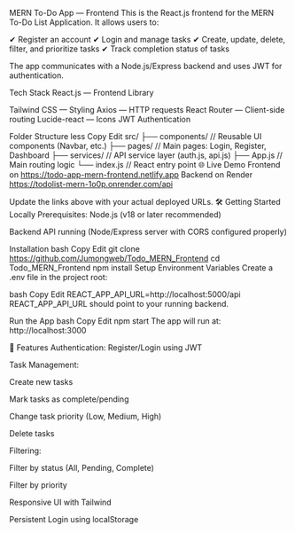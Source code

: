MERN To-Do App — Frontend
This is the React.js frontend for the MERN To-Do List Application. It allows users to:

✔ Register an account
✔ Login and manage tasks
✔ Create, update, delete, filter, and prioritize tasks
✔ Track completion status of tasks

The app communicates with a Node.js/Express backend and uses JWT for authentication.

Tech Stack
React.js — Frontend Library

Tailwind CSS — Styling
Axios — HTTP requests
React Router — Client-side routing
Lucide-react — Icons
JWT Authentication

Folder Structure
less
Copy
Edit
src/
├── components/         // Reusable UI components (Navbar, etc.)
├── pages/              // Main pages: Login, Register, Dashboard
├── services/           // API service layer (auth.js, api.js)
├── App.js              // Main routing logic
└── index.js            // React entry point
🌐 Live Demo
Frontend on https://todo-app-mern-frontend.netlify.app
Backend on Render https://todolist-mern-1o0p.onrender.com/api

Update the links above with your actual deployed URLs.
🛠️ Getting Started Locally
Prerequisites:
Node.js (v18 or later recommended)

Backend API running (Node/Express server with CORS configured properly)

Installation
bash
Copy
Edit
git clone https://github.com/Jumongweb/Todo_MERN_Frontend
cd Todo_MERN_Frontend
npm install
Setup Environment Variables
Create a .env file in the project root:

bash
Copy
Edit
REACT_APP_API_URL=http://localhost:5000/api
REACT_APP_API_URL should point to your running backend.

Run the App
bash
Copy
Edit
npm start
The app will run at: http://localhost:3000

🧩 Features
Authentication: Register/Login using JWT

Task Management:

Create new tasks

Mark tasks as complete/pending

Change task priority (Low, Medium, High)

Delete tasks

Filtering:

Filter by status (All, Pending, Complete)

Filter by priority

Responsive UI with Tailwind

Persistent Login using localStorage